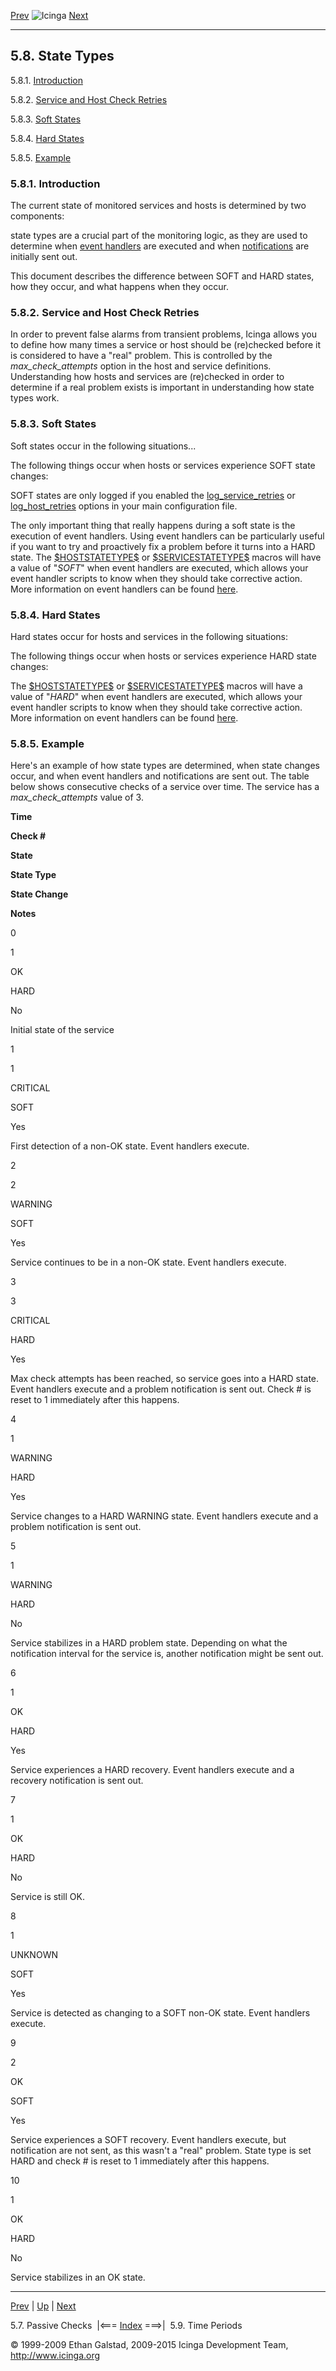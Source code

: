 [Prev](passivechecks.md) ![Icinga](../images/logofullsize.png "Icinga") [Next](timeperiods.md)

* * * * *

5.8. State Types
----------------

5.8.1. [Introduction](statetypes.md#introduction)

5.8.2. [Service and Host Check Retries](statetypes.md#checkretries)

5.8.3. [Soft States](statetypes.md#softstates)

5.8.4. [Hard States](statetypes.md#hardstates)

5.8.5. [Example](statetypes.md#example)

### 5.8.1. Introduction

The current state of monitored services and hosts is determined by two
components:



state types are a crucial part of the monitoring logic, as they are used
to determine when [event
handlers](eventhandlers.md "7.3. Event Handlers") are executed and
when [notifications](notifications.md "5.11. Notifications") are
initially sent out.

This document describes the difference between SOFT and HARD states, how
they occur, and what happens when they occur.

### 5.8.2. Service and Host Check Retries

In order to prevent false alarms from transient problems, Icinga allows
you to define how many times a service or host should be (re)checked
before it is considered to have a "real" problem. This is controlled by
the *max\_check\_attempts* option in the host and service definitions.
Understanding how hosts and services are (re)checked in order to
determine if a real problem exists is important in understanding how
state types work.

### 5.8.3. Soft States

Soft states occur in the following situations...



The following things occur when hosts or services experience SOFT state
changes:



SOFT states are only logged if you enabled the
[log\_service\_retries](configmain.md#configmain-log_service_retries)
or [log\_host\_retries](configmain.md#configmain-log_host_retries)
options in your main configuration file.

The only important thing that really happens during a soft state is the
execution of event handlers. Using event handlers can be particularly
useful if you want to try and proactively fix a problem before it turns
into a HARD state. The
[\$HOSTSTATETYPE\$](macrolist.md#macrolist-hoststatetype) or
[\$SERVICESTATETYPE\$](macrolist.md#macrolist-servicestatetype) macros
will have a value of "*SOFT*" when event handlers are executed, which
allows your event handler scripts to know when they should take
corrective action. More information on event handlers can be found
[here](eventhandlers.md "7.3. Event Handlers").

### 5.8.4. Hard States

Hard states occur for hosts and services in the following situations:






The following things occur when hosts or services experience HARD state
changes:




The [\$HOSTSTATETYPE\$](macrolist.md#macrolist-hoststatetype) or
[\$SERVICESTATETYPE\$](macrolist.md#macrolist-servicestatetype) macros
will have a value of "*HARD*" when event handlers are executed, which
allows your event handler scripts to know when they should take
corrective action. More information on event handlers can be found
[here](eventhandlers.md "7.3. Event Handlers").

### 5.8.5. Example

Here's an example of how state types are determined, when state changes
occur, and when event handlers and notifications are sent out. The table
below shows consecutive checks of a service over time. The service has a
*max\_check\_attempts* value of 3.

**Time**

**Check \#**

**State**

**State Type**

**State Change**

**Notes**

0

1

OK

HARD

No

Initial state of the service

1

1

CRITICAL

SOFT

Yes

First detection of a non-OK state. Event handlers execute.

2

2

WARNING

SOFT

Yes

Service continues to be in a non-OK state. Event handlers execute.

3

3

CRITICAL

HARD

Yes

Max check attempts has been reached, so service goes into a HARD state.
Event handlers execute and a problem notification is sent out. Check \#
is reset to 1 immediately after this happens.

4

1

WARNING

HARD

Yes

Service changes to a HARD WARNING state. Event handlers execute and a
problem notification is sent out.

5

1

WARNING

HARD

No

Service stabilizes in a HARD problem state. Depending on what the
notification interval for the service is, another notification might be
sent out.

6

1

OK

HARD

Yes

Service experiences a HARD recovery. Event handlers execute and a
recovery notification is sent out.

7

1

OK

HARD

No

Service is still OK.

8

1

UNKNOWN

SOFT

Yes

Service is detected as changing to a SOFT non-OK state. Event handlers
execute.

9

2

OK

SOFT

Yes

Service experiences a SOFT recovery. Event handlers execute, but
notification are not sent, as this wasn't a "real" problem. State type
is set HARD and check \# is reset to 1 immediately after this happens.

10

1

OK

HARD

No

Service stabilizes in an OK state.

* * * * *

[Prev](passivechecks.md) | [Up](ch05.md) | [Next](timeperiods.md)

5.7. Passive Checks  |<=== [Index](index.md) ===>|  5.9. Time Periods

© 1999-2009 Ethan Galstad, 2009-2015 Icinga Development Team,
http://www.icinga.org

